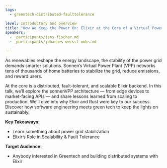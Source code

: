 ```yaml
---
tags: 
  - greentech-distributed-faulttolerance

level: Introductory and overview
title: "How We Keep the Power On: Elixir at the Core of a Virtual Power Plant"
speakers: 
  - _participants/jens-fischer.md
  - _participants/johannes-weissl-muhs.md

---
```

As renewables reshape the energy landscape, the stability of the power grid demands smarter solutions. Sonnen’s Virtual Power Plant (VPP) networks tens of thousands of home batteries to stabilize the grid, reduce emissions, and reward users.

At the core is a distributed, fault-tolerant, and scalable Elixir backend. In this talk, we’ll explore the sonnenVPP architecture — from edge devices to market-facing APIs — and share lessons learned from scaling to production. We’ll dive into why Elixir and Rust were key to our success. Discover how software engineering meets green tech to keep the lights on sustainably.

**Key Takeaways:**

- Learn something about power grid stabilization
- Elixir’s Role in Scalability & Fault Tolerance

**Target Audience:**

- Anybody interested in Greentech and building distributed systems with Elixir
